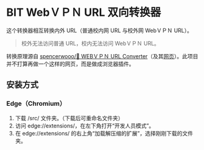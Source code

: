 # BIT WebＶＰＮ URL 双向转换器

这个转换器相互转换内外 URL（普通校内网 URL 与校外网 WebＶＰＮ URL）。

> 校外无法访问普通 URL，校内无法访问 WebＶＰＮ URL。

转换原理源自 [spencerwooo/🥑 WEBＶＰＮ URL Converter](https://github.com/spencerwooo/bit-webＶＰＮ-converter)（及其[网页](https://webＶＰＮ.vercel.app/)）。此项目并不打算再做一个这样的网页，而是做成浏览器插件。

## 安装方式

### Edge（Chromium）

1. 下载 /src/ 文件夹。（下载后可重命名文件夹）
2. 访问 edge://extensions/，在左下角打开“开发人员模式”。
3. 在 edge://extensions/ 的右上角“加载解压缩的扩展”，选择刚刚下载的文件夹。
